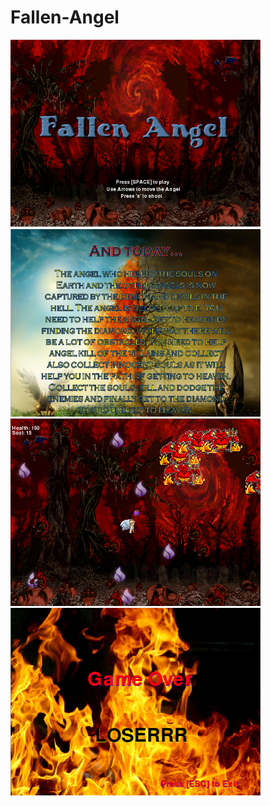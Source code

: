 # Fallen-Angel
<img src="https://github.com/azahra1598/Fallen-Angel/blob/master/game%20plan/2.PNG" width = "400" height = "300">
<img src="https://github.com/azahra1598/Fallen-Angel/blob/master/game%20plan/3.PNG" width = "400" height = "300">
<img src="https://github.com/azahra1598/Fallen-Angel/blob/master/game%20plan/5.PNG" width = "400" height = "300">
<img src="https://github.com/azahra1598/Fallen-Angel/blob/master/game%20plan/1.PNG" width = "400" height = "300">
